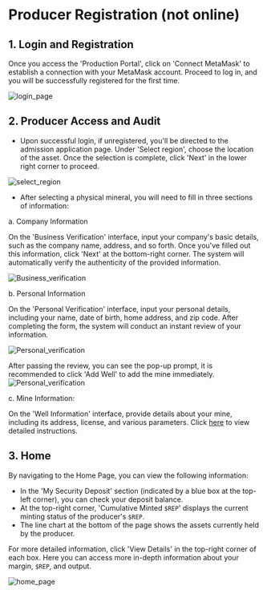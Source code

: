 # Producer Registration (not online)

## 1. Login and Registration

Once you access the 'Production Portal', click on 'Connect MetaMask' to establish a connection with your MetaMask account. Proceed to log in, and you will be successfully registered for the first time.

![login_page](/img/docs/login_page.png)

## 2. Producer Access and Audit

- Upon successful login, if unregistered, you'll be directed to the admission application page. Under 'Select region', choose the location of the asset. Once the selection is complete, click 'Next' in the lower right corner to proceed.

![select_region](/img/docs/Produceraccessandaudit1.png)

- After selecting a physical mineral, you will need to fill in three sections of information:

a. Company Information

On the 'Business Verification' interface, input your company's basic details, such as the company name, address, and so forth. Once you've filled out this information, click 'Next' at the bottom-right corner. The system will automatically verify the authenticity of the provided information.

![Business_verification](/img/docs/Produceraccessandaudit2.png)

b. Personal Information

On the 'Personal Verification' interface, input your personal details, including your name, date of birth, home address, and zip code. After completing the form, the system will conduct an instant review of your information.

![Personal_verification](/img/docs/Produceraccessandaudit3.png)

After passing the review, you can see the pop-up prompt, it is recommended to click 'Add Well' to add the mine immediately.
![Personal_verification](/img/docs/Produceraccessandaudit4.png)

c. Mine Information:

On the 'Well Information' interface, provide details about your mine, including its address, license, and various parameters. Click [here](https://docs.treasurenet.io/docs/assets/tat_mint/wellmanagement) to view detailed instructions.


## 3. Home

By navigating to the Home Page, you can view the following information:

- In the 'My Security Deposit' section (indicated by a blue box at the top-left corner), you can check your deposit balance.
- At the top-right corner, 'Cumulative Minted `$REP`' displays the current minting status of the producer's `$REP`.
- The line chart at the bottom of the page shows the assets currently held by the producer.

For more detailed information, click 'View Details' in the top-right corner of each box. Here you can access more in-depth information about your margin, `$REP`, and output.

![home_page](/img/docs/home_page.png)
